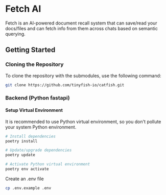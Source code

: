 # Fetch AI

Fetch is an AI-powered document recall system that can save/read your docs/files and can fetch info from them across chats based on semantic querying.

## Getting Started

### Cloning the Repository

To clone the repository with the submodules, use the following command:

```bash
git clone https://github.com/tinyfish-io/catfish.git
```

### Backend (Python fastapi)

#### Setup Virtual Environment

It is recommended to use Python virtual environment, so you don't pollute your system Python environment.

```bash
# Install dependencies
poetry install
```

```bash
# Update/upgrade dependencies
poetry update
```

```bash
# Activate Python virtual environment
poetry env activate
```

Create an .env file

```bash
cp .env.example .env
```
